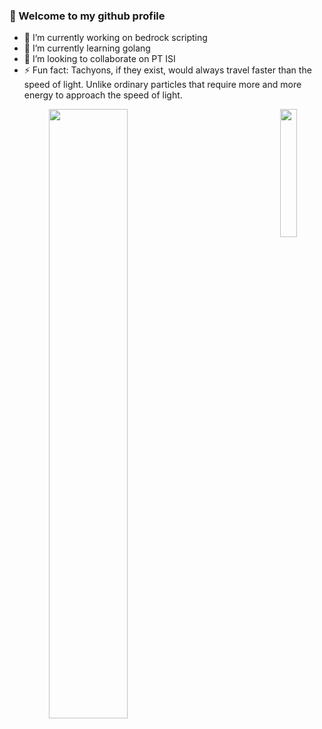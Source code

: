 ### 👋 Welcome to my github profile
- 🔭 I’m currently working on bedrock scripting
- 🌱 I’m currently learning golang
- 👯 I’m looking to collaborate on PT ISI
- ⚡ Fun fact: Tachyons, if they exist, would always travel faster than the speed of light. Unlike ordinary particles that require more and more energy to approach the speed of light. 

<p align="center">
  <img style="float: left;" src="https://github-readme-stats.vercel.app/api?username=mrhrtz&hide=issues&show_icons=true&theme=vision-friendly-dark&include_all_commits=true&custom_title=Github+Stats" width="50%">
  <img style="float: right;" src="https://github-readme-stats.vercel.app/api/top-langs/?username=mrhrtz&langs_count=12&layout=compact&theme=vision-friendly-dark" width="22.9%">
</p>

